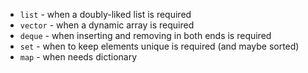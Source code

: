 - `list` - when a doubly-liked list is required
- `vector` - when a dynamic array is required
- `deque` - when inserting and removing in both ends is required
- `set` - when to keep elements unique is required (and maybe sorted)
- `map` - when needs dictionary
